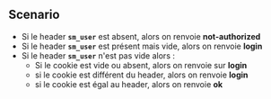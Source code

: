 ## Scenario

* Si le header **`sm_user`** est absent, alors on renvoie **not-authorized**
* Si le header **`sm_user`** est présent mais vide, alors on renvoie **login**
* Si le header **`sm_user`** n'est pas vide alors :
  * Si le cookie est vide ou absent, alors on renvoie sur **login**
  * si le cookie est différent du header, alors on renvoie **login**
  * si le cookie est égal au header, alors on renvoie **ok**